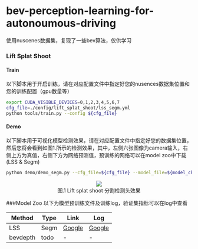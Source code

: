 # bev-perception-learning-for-autonoumous-driving
使用nuscenes数据集，复现了一些bev算法，仅供学习

### Lift Splat Shoot
#### Train
以下脚本用于开启训练，请在对应配置文件中指定好您的nusences数据集位置和您的训练配置（gpu数量等）
```bash
export CUDA_VISIBLE_DEVICES=0,1,2,3,4,5,6,7
cfg_file=./config/lift_splat_shoot/lss_segm.yml
python tools/train.py --config ${cfg_file}
```

#### Demo
以下脚本用于可视化模型检测效果，请在对应配置文件中指定好您的数据集位置，然后您将会看到如图1.所示的检测效果，其中，左侧六张图像为camera输入，右侧上方为真值，右侧下方为网络预测值，预训练的网络可以在model zoo中下载 (LSS & Segm)
```bash
python demo/demo_segm.py --cfg_file=${cfg_file} --model_file=${model_ckpt}
```
<div align=center><img src="docs/figs/lss_segm_nuscenes_mini.gif"></div>
<div align="center">图.1 Lift splat shoot 分割检测头效果</div>

###Model Zoo
以下为模型预训练文件及训练log，验证集指标可以在log中查看

| Method | Type | Link | Log |
|--------|---------------|------| ----|
|  LSS | Segm  | [Google](https://drive.google.com/file/d/1eOdib9VxuRg33AaQBIIN4PE65fN7gmZS/view?usp=share_link) | [Google](https://drive.google.com/file/d/17_PxiWg43fv_dQl8_zt4TkmYdEsQ4WPq/view?usp=share_link)|
| bevdepth     | todo         | - | - |